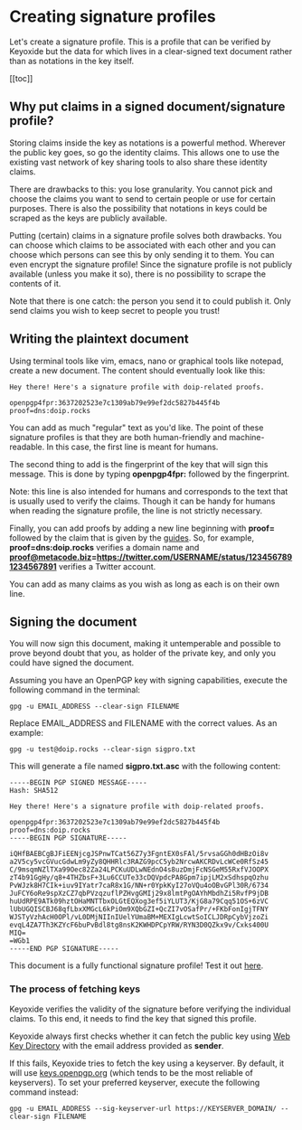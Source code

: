 # Creating signature profiles

Let's create a signature profile. This is a profile that can be verified by Keyoxide but the data for which lives in a clear-signed text document rather than as notations in the key itself.

[[toc]]

## Why put claims in a signed document/signature profile?

Storing claims inside the key as notations is a powerful method. Wherever the public key goes, so go the identity claims. This allows one to use the existing vast network of key sharing tools to also share these identity claims.

There are drawbacks to this: you lose granularity. You cannot pick and choose the claims you want to send to certain people or use for certain purposes. There is also the possibility that notations in keys could be scraped as the keys are publicly available.

Putting (certain) claims in a signature profile solves both drawbacks. You can choose which claims to be associated with each other and you can choose which persons can see this by only sending it to them. You can even encrypt the signature profile! Since the signature profile is not publicly available (unless you make it so), there is no possibility to scrape the contents of it.

Note that there is one catch: the person you send it to could publish it. Only send claims you wish to keep secret to people you trust!

## Writing the plaintext document

Using terminal tools like vim, emacs, nano or graphical tools like notepad, create a new document. The content should eventually look like this:

```
Hey there! Here's a signature profile with doip-related proofs.

openpgp4fpr:3637202523e7c1309ab79e99ef2dc5827b445f4b
proof=dns:doip.rocks
```

You can add as much "regular" text as you'd like. The point of these signature profiles is that they are both human-friendly and machine-readable. In this case, the first line is meant for humans.

The second thing to add is the fingerprint of the key that will sign this message. This is done by typing **openpgp4fpr:** followed by the fingerprint.

Note: this line is also intended for humans and corresponds to the text that is usually used to verify the claims. Though it can be handy for humans when reading the signature profile, the line is not strictly necessary.

Finally, you can add proofs by adding a new line beginning with **proof=** followed by the claim that is given by the [guides](/guides). So, for example, **proof=dns:doip.rocks** verifies a domain name and **proof@metacode.biz=https://twitter.com/USERNAME/status/1234567891234567891** verifies a Twitter account.

You can add as many claims as you wish as long as each is on their own line.

## Signing the document

You will now sign this document, making it untemperable and possible to prove beyond doubt that you, as holder of the private key, and only you could have signed the document.

Assuming you have an OpenPGP key with signing capabilities, execute the following command in the terminal:

```
gpg -u EMAIL_ADDRESS --clear-sign FILENAME
```

Replace EMAIL_ADDRESS and FILENAME with the correct values. As an example:

```
gpg -u test@doip.rocks --clear-sign sigpro.txt
```

This will generate a file named **sigpro.txt.asc** with the following content:

```
-----BEGIN PGP SIGNED MESSAGE-----
Hash: SHA512

Hey there! Here's a signature profile with doip-related proofs.

openpgp4fpr:3637202523e7c1309ab79e99ef2dc5827b445f4b
proof=dns:doip.rocks
-----BEGIN PGP SIGNATURE-----

iQHfBAEBCgBJFiEENjcgJSPnwTCat56Z7y3FgntEX0sFAl/5rvsaGGh0dHBzOi8v
a2V5cy5vcGVucGdwLm9yZy8QHHRlc3RAZG9pcC5yb2NrcwAKCRDvLcWCe0RfSz45
C/9msqmNZlTXa99Oec82Za24LPCKuUDLwNEdnO4s8uzDmjFcNSGeM55RxfVJOOPX
zT4b91GgHy/q8+4THZbsF+3Lu6CCUTe33cDQVpdcPA8Gpm7ipjLM2xSdhspqOzhu
PvWJzk8H7CIk+iuv9IYatr7caR8x1G/NN+r0YpkKyI27oVQu4oOBvGPl30R/6734
JuFCY6oRe9spXzCZ7qbPVzqzuflPZHvgGMIj29x8lmtPgOAYhMbdhZi5RvfP9jDB
huUdRPE9ATk09hztOHaMNTTbxOLGtEQXog3ef5iYLUT3/KjG8a79Cqq51OS+6zVC
lUbUGQISCBJ68qfLbxXMGcL6kPiOm9XQbGZI+QcZI7vOSafPr/+FKbFonIgjTFNY
WJSTyVzhAcH0OPl/vL0DMjNIInIUelYUmaBM+MEXIgLcwtSoICLJDRpCybVjzoZi
evqL4ZA7Th3KZYcF6buPvBdl8tg8nsK2KWHDPCpYRW/RYN3D0QZkx9v/Cxks400U
MIQ=
=WGb1
-----END PGP SIGNATURE-----
```

This document is a fully functional signature profile! Test it out [here](/sig).

### The process of fetching keys

Keyoxide verifies the validity of the signature before verifying the individual claims. To this end, it needs to find the key that signed this profile.

Keyoxide always first checks whether it can fetch the public key using [Web Key Directory](/guides/web-key-directory) with the email address provided as **sender**.

If this fails, Keyoxide tries to fetch the key using a keyserver. By default, it will use [keys.openpgp.org](https://keys.openpgp.org) (which tends to be the most reliable of keyservers). To set your preferred keyserver, execute the following command instead:

```
gpg -u EMAIL_ADDRESS --sig-keyserver-url https://KEYSERVER_DOMAIN/ --clear-sign FILENAME
```